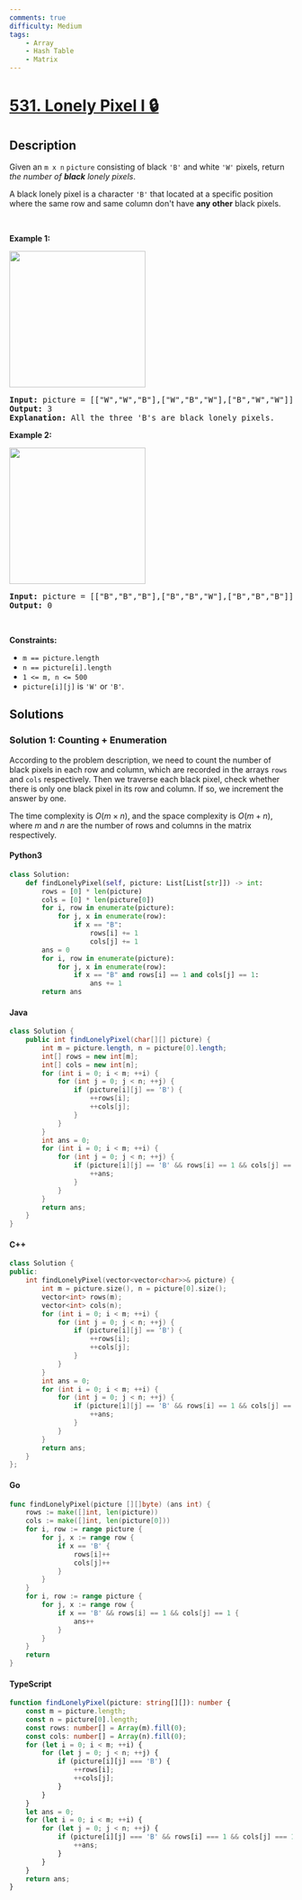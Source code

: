 ```yaml
---
comments: true
difficulty: Medium
tags:
    - Array
    - Hash Table
    - Matrix
---
```


<!-- problem:start -->

# [531. Lonely Pixel I 🔒](https://leetcode.com/problems/lonely-pixel-i)

## Description

<!-- description:start -->

<p>Given an <code>m x n</code> <code>picture</code> consisting of black <code>&#39;B&#39;</code> and white <code>&#39;W&#39;</code> pixels, return <em>the number of <b>black</b> lonely pixels</em>.</p>

<p>A black lonely pixel is a character <code>&#39;B&#39;</code> that located at a specific position where the same row and same column don&#39;t have <strong>any other</strong> black pixels.</p>

<p>&nbsp;</p>
<p><strong class="example">Example 1:</strong></p>
<img alt="" src="https://fastly.jsdelivr.net/gh/doocs/leetcode@main/solution/0500-0599/0531.Lonely%20Pixel%20I/images/pixel1.jpg" style="width: 242px; height: 242px;" />
<pre>
<strong>Input:</strong> picture = [[&quot;W&quot;,&quot;W&quot;,&quot;B&quot;],[&quot;W&quot;,&quot;B&quot;,&quot;W&quot;],[&quot;B&quot;,&quot;W&quot;,&quot;W&quot;]]
<strong>Output:</strong> 3
<strong>Explanation:</strong> All the three &#39;B&#39;s are black lonely pixels.
</pre>

<p><strong class="example">Example 2:</strong></p>
<img alt="" src="https://fastly.jsdelivr.net/gh/doocs/leetcode@main/solution/0500-0599/0531.Lonely%20Pixel%20I/images/pixel2.jpg" style="width: 242px; height: 242px;" />
<pre>
<strong>Input:</strong> picture = [[&quot;B&quot;,&quot;B&quot;,&quot;B&quot;],[&quot;B&quot;,&quot;B&quot;,&quot;W&quot;],[&quot;B&quot;,&quot;B&quot;,&quot;B&quot;]]
<strong>Output:</strong> 0
</pre>

<p>&nbsp;</p>
<p><strong>Constraints:</strong></p>

<ul>
	<li><code>m ==&nbsp;picture.length</code></li>
	<li><code>n ==&nbsp;picture[i].length</code></li>
	<li><code>1 &lt;= m, n &lt;= 500</code></li>
	<li><code>picture[i][j]</code> is <code>&#39;W&#39;</code> or <code>&#39;B&#39;</code>.</li>
</ul>

<!-- description:end -->

## Solutions

<!-- solution:start -->

### Solution 1: Counting + Enumeration

According to the problem description, we need to count the number of black pixels in each row and column, which are recorded in the arrays `rows` and `cols` respectively. Then we traverse each black pixel, check whether there is only one black pixel in its row and column. If so, we increment the answer by one.

The time complexity is $O(m \times n)$, and the space complexity is $O(m + n)$, where $m$ and $n$ are the number of rows and columns in the matrix respectively.

<!-- tabs:start -->

#### Python3

```python
class Solution:
    def findLonelyPixel(self, picture: List[List[str]]) -> int:
        rows = [0] * len(picture)
        cols = [0] * len(picture[0])
        for i, row in enumerate(picture):
            for j, x in enumerate(row):
                if x == "B":
                    rows[i] += 1
                    cols[j] += 1
        ans = 0
        for i, row in enumerate(picture):
            for j, x in enumerate(row):
                if x == "B" and rows[i] == 1 and cols[j] == 1:
                    ans += 1
        return ans
```

#### Java

```java
class Solution {
    public int findLonelyPixel(char[][] picture) {
        int m = picture.length, n = picture[0].length;
        int[] rows = new int[m];
        int[] cols = new int[n];
        for (int i = 0; i < m; ++i) {
            for (int j = 0; j < n; ++j) {
                if (picture[i][j] == 'B') {
                    ++rows[i];
                    ++cols[j];
                }
            }
        }
        int ans = 0;
        for (int i = 0; i < m; ++i) {
            for (int j = 0; j < n; ++j) {
                if (picture[i][j] == 'B' && rows[i] == 1 && cols[j] == 1) {
                    ++ans;
                }
            }
        }
        return ans;
    }
}
```

#### C++

```cpp
class Solution {
public:
    int findLonelyPixel(vector<vector<char>>& picture) {
        int m = picture.size(), n = picture[0].size();
        vector<int> rows(m);
        vector<int> cols(n);
        for (int i = 0; i < m; ++i) {
            for (int j = 0; j < n; ++j) {
                if (picture[i][j] == 'B') {
                    ++rows[i];
                    ++cols[j];
                }
            }
        }
        int ans = 0;
        for (int i = 0; i < m; ++i) {
            for (int j = 0; j < n; ++j) {
                if (picture[i][j] == 'B' && rows[i] == 1 && cols[j] == 1) {
                    ++ans;
                }
            }
        }
        return ans;
    }
};
```

#### Go

```go
func findLonelyPixel(picture [][]byte) (ans int) {
	rows := make([]int, len(picture))
	cols := make([]int, len(picture[0]))
	for i, row := range picture {
		for j, x := range row {
			if x == 'B' {
				rows[i]++
				cols[j]++
			}
		}
	}
	for i, row := range picture {
		for j, x := range row {
			if x == 'B' && rows[i] == 1 && cols[j] == 1 {
				ans++
			}
		}
	}
	return
}
```

#### TypeScript

```ts
function findLonelyPixel(picture: string[][]): number {
    const m = picture.length;
    const n = picture[0].length;
    const rows: number[] = Array(m).fill(0);
    const cols: number[] = Array(n).fill(0);
    for (let i = 0; i < m; ++i) {
        for (let j = 0; j < n; ++j) {
            if (picture[i][j] === 'B') {
                ++rows[i];
                ++cols[j];
            }
        }
    }
    let ans = 0;
    for (let i = 0; i < m; ++i) {
        for (let j = 0; j < n; ++j) {
            if (picture[i][j] === 'B' && rows[i] === 1 && cols[j] === 1) {
                ++ans;
            }
        }
    }
    return ans;
}
```

<!-- tabs:end -->

<!-- solution:end -->

<!-- problem:end -->

